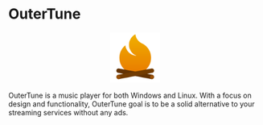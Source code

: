 # OuterTune

<div align="center">
    <img src="res/icon.png" alt="OuterTune Icon" width="100" height="100">
</div>

OuterTune is a music player for both Windows and Linux. With a focus on design and functionality, OuterTune goal is to be a solid alternative to your streaming services without any ads.
